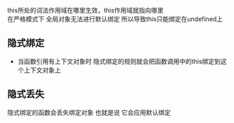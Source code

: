 this所处的词法作用域在哪里生效，this作用域就指向哪里<br>
在严格模式下 全局对象无法进行默认绑定 所以导致this只能绑定在undefined上<br>

## 隐式绑定
- 当函数引用有上下文对象时 隐式绑定的规则就会把函数调用中的this绑定到这个上下文对象上

## 隐式丢失
隐式绑定的函数会丢失绑定对象 也就是说 它会应用默认绑定 
